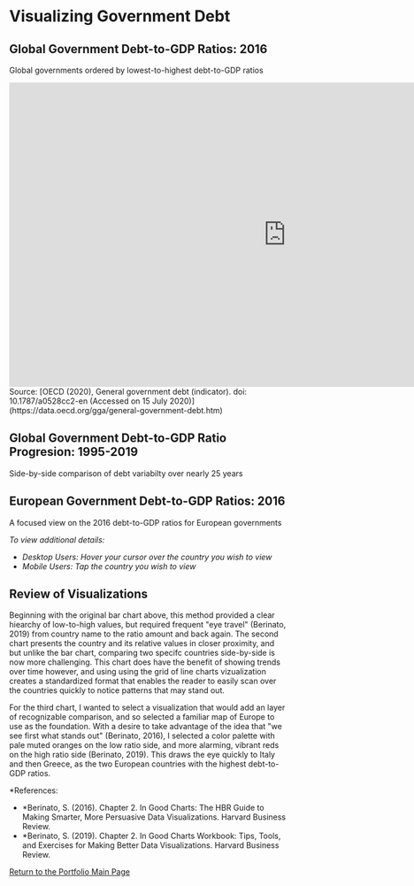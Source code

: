 # Visualizing Government Debt 


## Global Government Debt-to-GDP Ratios: 2016
Global governments ordered by lowest-to-highest debt-to-GDP ratios
<iframe src="https://data.oecd.org/chart/61R7" width="1000" height="550" style="border: 0" mozallowfullscreen="true" webkitallowfullscreen="true" allowfullscreen="true"><a href="https://data.oecd.org/chart/61R7" target="_blank">OECD Chart: General government debt, Total, % of GDP, Annual, 2016</a></iframe>
Source: [OECD (2020), General government debt (indicator). doi: 10.1787/a0528cc2-en (Accessed on 15 July 2020)](https://data.oecd.org/gga/general-government-debt.htm)

## Global Government Debt-to-GDP Ratio Progresion: 1995-2019
Side-by-side comparison of debt variabilty over nearly 25 years
<div class="flourish-embed flourish-chart" data-src="visualisation/3191298" data-url="https://flo.uri.sh/visualisation/3191298/embed"><script src="https://public.flourish.studio/resources/embed.js"></script></div>


## European Government Debt-to-GDP Ratios: 2016
A focused view on the 2016 debt-to-GDP ratios for European governments

*To view additional details:*
- *Desktop Users: Hover your cursor over the country you wish to view*
- *Mobile Users: Tap the country you wish to view*
<div class="flourish-embed flourish-map" data-src="visualisation/3192547" data-url="https://flo.uri.sh/visualisation/3192547/embed"><script src="https://public.flourish.studio/resources/embed.js"></script></div>

## Review of Visualizations
Beginning with the original bar chart above, this method provided a clear hiearchy of low-to-high values, but required frequent "eye travel" (Berinato, 2019) from country name to the ratio amount and back again.  The second chart presents the country and its relative values in closer proximity, and but unlike the bar chart, comparing two specifc countries side-by-side is now more challenging.  This chart does have the benefit of showing trends over time however, and using using the grid of line charts vizualization creates a standardized format that enables the reader to easily scan over the countries quickly to notice patterns that may stand out. 

For the third chart, I wanted to select a visualization that would add an layer of recognizable comparison, and so selected a familiar map of Europe to use as the foundation. With a desire to take advantage of the idea that "we see first what stands out" (Berinato, 2016), I selected a color palette with pale muted oranges on the low ratio side, and more alarming, vibrant reds on the high ratio side (Berinato, 2019). This draws the eye quickly to Italy and then Greece, as the two European countries with the highest debt-to-GDP ratios.


*References:
- *Berinato, S. (2016). Chapter 2. In Good Charts: The HBR Guide to Making Smarter, More Persuasive Data Visualizations. Harvard Business Review.
- *Berinato, S. (2019). Chapter 2. In Good Charts Workbook: Tips, Tools, and Exercises for Making Better Data Visualizations. Harvard Business Review.


[Return to the Portfolio Main Page](/README.md)
